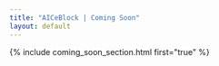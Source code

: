```yaml
---
title: "AICeBlock | Coming Soon"
layout: default
---
```


{% include coming_soon_section.html first="true" %}
